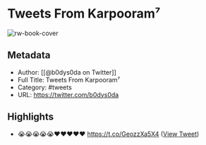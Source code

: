 # Tweets From Karpooram⁷

![rw-book-cover](https://pbs.twimg.com/profile_images/1546928270070796289/mVeT3ctI.jpg)

## Metadata
- Author: [[@b0dys0da on Twitter]]
- Full Title: Tweets From Karpooram⁷
- Category: #tweets
- URL: https://twitter.com/b0dys0da

## Highlights
- 😭😭😭😭😭❤️❤️❤️❤️❤️ https://t.co/GeozzXa5X4 ([View Tweet](https://twitter.com/b0dys0da/status/1403634358351667200))
